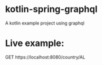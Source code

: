 # kotlin-spring-graphql
A kotlin example project using graphql

# Live example:
GET https://localhost:8080/country/AL
